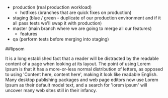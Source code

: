 - production (real production workload)
     - hotfixes (branches that are quick fixes on production)
- staging (blue / green - duplicate of our production environment and if it all pass tests we'll swap it with production)
- master (main branch where we are going to merge all our features)
     - features
- qa (perform tests before merging into staging)

##lipsom

It is a long established fact that a reader will be distracted by the readable content of a page when looking at its layout. The point of using Lorem Ipsum is that it has a more-or-less normal distribution of letters, as opposed to using 'Content here, content here', making it look like readable English. Many desktop publishing packages and web page editors now use Lorem Ipsum as their default model text, and a search for 'lorem ipsum' will uncover many web sites still in their infancy.
   
